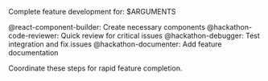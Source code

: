 Complete feature development for: $ARGUMENTS

@react-component-builder: Create necessary components
@hackathon-code-reviewer: Quick review for critical issues
@hackathon-debugger: Test integration and fix issues
@hackathon-documenter: Add feature documentation

Coordinate these steps for rapid feature completion.